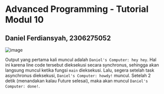 # Advanced Programming - Tutorial Modul 10
## Daniel Ferdiansyah, 2306275052

![image](https://github.com/user-attachments/assets/449816bb-039c-4de7-9024-4ed9743ca510)

Output yang pertama kali muncul adalah `Daniel's Computer: hey hey`. Hal ini karena line code tersebut dieksekusi secara synchronus, sehingga akan langsung muncul ketika fungsi `main` dieksekusi.
Lalu, segera setelah task asynchronus dieksekusi, `Daniel's Computer: howdy!` muncul. Setelah 2 detik (menandakan kalau Future selesai), maka akan muncul `Daniel's Computer: done!`.
